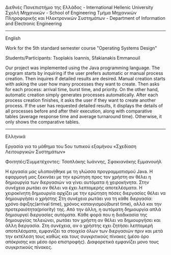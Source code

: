 Διεθνές Πανεπιστήμιο της Ελλάδος - International Hellenic University
Σχολή Μηχανικών - School of Engineering
Τμήμα Μηχανικών Πληροφορικής και Ηλεκτρονικών Συστημάτων - Department of Information and Electronic Engineering

-------------------------------
English

Work for the 5th standard semester course "Operating Systems Design"

Students/Participants: Tsoplakis Ioannis,
                       Sfakianakis Emmanouil

Our project was implemented using the Java programming language. The program starts by inquiring if the user prefers automatic or manual process creation. Then inquires if detailed results are desired. Manual creation starts with asking the user how many processes they want to create. Then asks for each process: arrival time, burst time, and priority. On the other hand, automatic creation simply generates processes automatically. After each process creation finishes, it asks the user if they want to create another process. If the user has requested detailed results, it displays the details of all processes before and after their execution, along with comparative tables (average response time and average turnaround time). Otherwise, it only shows the comparative tables.

--------------------------------
Ελληνικά

Εργασία για το μάθημα του 5ου τυπικού εξαμήνου «Σχεδίαση Λειτουργικών Συστημάτων»

Φοιτητές/Συμμετέχοντες: Τσοπλάκης Ιωάννης,
                        Σφακιανάκης Εμμανουήλ

H εργασία μας υλοποιήθηκε με τη γλώσσα προγραμματισμού Java. H εφαρμογή μας ξεκινάει με την ερώτηση προς τον χρήστη αν θέλει η δημιουργία των διεργασιών να γίνει αυτόματα ή χειροκήνητα. Στην συνέχεια ρωτάει αν θέλει να έχει λεπτομερής αποτελέσματα. Η χειροκίνητη δημιουργία αρχίζει με την ερώτηση πόσες διεργασίες θέλει να δημιουργήσει ο χρήστης Στη συνέχεια ρωτάει για τη κάθε διεργασία: χρόνο άφιξης(arrival time), χρόνος καταιγισμού(burst time), αλλά και την προτεραιότητα(priority) της. Aπό την άλλη, η αυτόματη δημιουργία απλά δημιουργεί διεργασίες αυτόματα. Κάθε φορά που η διαδικασία της δημιουργίας τελειώνει, ρωτάει τον χρήστη αν θέλει να δημιουργήσει και άλλη διεργασία. Στη συνέχεια, αν ο χρήστης εχει ζητήσει λεπτομερή αποτελέσματα, εμφανίζει τα στοιχεία όλων των διεργασιών πριν και μετά την εκτέλεση τους καθώς και τους συγκριτικούς πίνακες (μέσο όρο απόκρισης και μέσο όρο επιστροφής). Διαφορετικά εμφανίζει μονο τους συγκριτικούς πίνακες.
